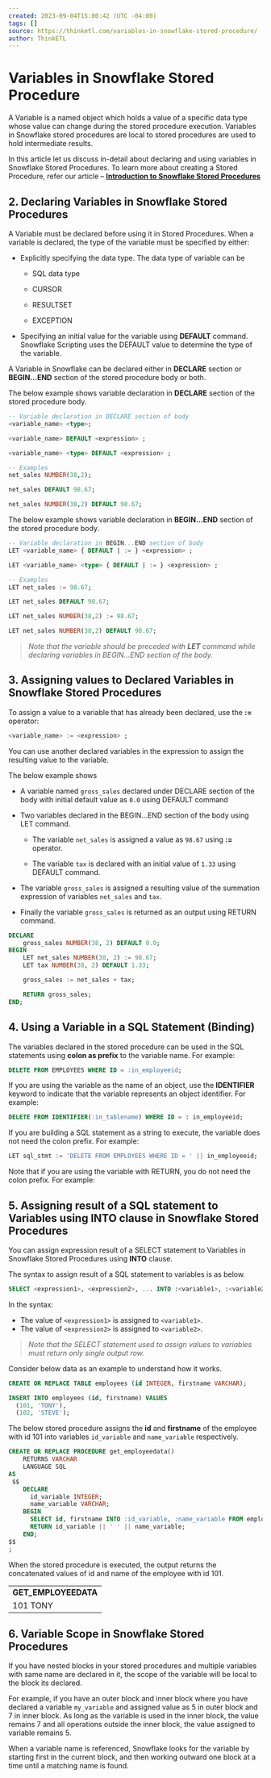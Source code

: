 ```yaml
---
created: 2023-09-04T15:00:42 (UTC -04:00)
tags: []
source: https://thinketl.com/variables-in-snowflake-stored-procedure/
author: ThinkETL
---
```


# Variables in Snowflake Stored Procedure 


A Variable is a named object which holds a value of a specific data type whose value can change during the stored procedure execution. Variables in Snowflake stored procedures are local to stored procedures are used to hold intermediate results.

In this article let us discuss in-detail about declaring and using variables in Snowflake Stored Procedures. To learn more about creating a Stored Procedure, refer our article – **[Introduction to Snowflake Stored Procedures](https://thinketl.com/introduction-to-snowflake-stored-procedures/)**

## **2\. Declaring Variables in Snowflake Stored Procedures**

A Variable must be declared before using it in Stored Procedures. When a variable is declared, the type of the variable must be specified by either:

-   Explicitly specifying the data type. The data type of variable can be
    
    -   SQL data type
    
    -   CURSOR
    
    -   RESULTSET
    
    -   EXCEPTION
-   Specifying an initial value for the variable using **DEFAULT** command. Snowflake Scripting uses the DEFAULT value to determine the type of the variable.

A Variable in Snowflake can be declared either in **DECLARE** section or **BEGIN…END** section of the stored procedure body or both.

The below example shows variable declaration in **DECLARE** section of the stored procedure body.

```sql
-- Variable declaration in DECLARE section of body
<variable_name> <type>;

<variable_name> DEFAULT <expression> ;

<variable_name> <type> DEFAULT <expression> ;

-- Examples
net_sales NUMBER(38,2);

net_sales DEFAULT 98.67;

net_sales NUMBER(38,2) DEFAULT 98.67;
```

The below example shows variable declaration in **BEGIN…END** section of the stored procedure body. 

```sql
-- Variable declaration in BEGIN...END section of body
LET <variable_name> { DEFAULT | := } <expression> ;

LET <variable_name> <type> { DEFAULT | := } <expression> ;

-- Examples
LET net_sales := 98.67;

LET net_sales DEFAULT 98.67;

LET net_sales NUMBER(38,2) := 98.67;

LET net_sales NUMBER(38,2) DEFAULT 98.67;
```

> _Note that the variable should be preceded with **LET** command while declaring variables in BEGIN…END section of the body._

## **3\. Assigning values to Declared Variables in Snowflake Stored Procedures**

To assign a value to a variable that has already been declared, use the **:=** operator:

```sql
<variable_name> := <expression> ;
```

You can use another declared variables in the expression to assign the resulting value to the variable.

The below example shows

-   A variable named `gross_sales` declared under DECLARE section of the body with initial default value as `0.0` using DEFAULT command
-   Two variables declared in the BEGIN…END section of the body using LET command.
    
    -   The variable `net_sales` is assigned a value as `98.67` using **:=** operator.
    
    -   The variable `tax` is declared with an initial value of `1.33` using DEFAULT command.
-   The variable `gross_sales` is assigned a resulting value of the summation expression of variables `net_sales` and `tax`.
-   Finally the variable `gross_sales` is returned as an output using RETURN command.

```sql
DECLARE
    gross_sales NUMBER(38, 2) DEFAULT 0.0;
BEGIN
    LET net_sales NUMBER(38, 2) := 98.67;
    LET tax NUMBER(38, 2) DEFAULT 1.33;

    gross_sales := net_sales + tax;

    RETURN gross_sales;
END;
```

## **4\. Using a Variable in a SQL Statement (Binding)**

The variables declared in the stored procedure can be used in the SQL statements using **colon as prefix** to the variable name. For example:

```sql
DELETE FROM EMPLOYEES WHERE ID = :in_employeeid;
```

If you are using the variable as the name of an object, use the **IDENTIFIER** keyword to indicate that the variable represents an object identifier. For example:

```sql
DELETE FROM IDENTIFIER(:in_tablename) WHERE ID = : in_employeeid;
```

If you are building a SQL statement as a string to execute, the variable does not need the colon prefix. For example:

```sql
LET sql_stmt := 'DELETE FROM EMPLOYEES WHERE ID = ' || in_employeeid;
```

Note that if you are using the variable with RETURN, you do not need the colon prefix. For example:

## **5\. Assigning result of a SQL statement to Variables using INTO clause in Snowflake Stored Procedures**

You can assign expression result of a SELECT statement to Variables in Snowflake Stored Procedures using **INTO** clause.

The syntax to assign result of a SQL statement to variables is as below.

```sql
SELECT <expression1>, <expression2>, ... INTO :<variable1>, :<variable2>, ... FROM ... WHERE ...;
```

In the syntax:

-   The value of `<expression1>` is assigned to `<variable1>`.
-   The value of `<expression2>` is assigned to `<variable2>`.

> _Note that the SELECT statement used to assign values to variables must return only single output row._

Consider below data as an example to understand how it works.

```sql
CREATE OR REPLACE TABLE employees (id INTEGER, firstname VARCHAR);

INSERT INTO employees (id, firstname) VALUES
  (101, 'TONY'),
  (102, 'STEVE');
```

The below stored procedure assigns the **id** and **firstname** of the employee with id 101 into variables `id_variable` and `name_variable` respectively.

```sql
CREATE OR REPLACE PROCEDURE get_employeedata()
    RETURNS VARCHAR
    LANGUAGE SQL
AS
 $$
    DECLARE
      id_variable INTEGER;
      name_variable VARCHAR;
    BEGIN
      SELECT id, firstname INTO :id_variable, :name_variable FROM employees WHERE id = 101;
      RETURN id_variable || ' ' || name_variable;
    END;
$$
;
```

When the stored procedure is executed, the output returns the concatenated values of id and name of the employee with id 101.

<table><tbody><tr><td><strong>GET_EMPLOYEEDATA</strong></td></tr><tr><td>101 TONY</td></tr></tbody></table>

## **6\. Variable Scope in Snowflake Stored Procedures**

If you have nested blocks in your stored procedures and multiple variables with same name are declared in it, the scope of the variable will be local to the block its declared.

For example, if you have an outer block and inner block where you have declared a variable `my_variable` and assigned value as 5 in outer block and 7 in inner block. As long as the variable is used in the inner block, the value remains 7 and all operations outside the inner block, the value assigned to variable remains 5.

When a variable name is referenced, Snowflake looks for the variable by starting first in the current block, and then working outward one block at a time until a matching name is found.

